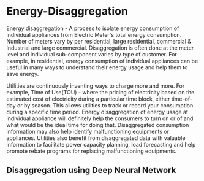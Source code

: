 # Energy-Disaggregation
Energy disaggregation - A process to isolate energy consumption of individual appliances from Electric Meter's total energy consumption. Number of meters vary by per residential, large residential, commercial & Industrial and large commercial. Disaggregation is often done at the meter level and individual sub-component varies by type of customer. For example, in residential, energy consumption of individual appliances can be useful in many ways to understand their energy usage and help them to save energy. 

Utilities are continuously inventing ways to charge more and more. For example, Time of Use(TOU) - where the pricing of electricity based on the estimated cost of electricity during a particular time block, either time-of-day or by season. This allows utilities to track or record your consumption during a specific time period. Energy disaggregation of energy usage at individual appliance will definitely help the consumers to turn on or of and what would be the ideal time for doing that. Disaggregated consumption information may also help identify malfunctioning equipments or appliances. Utilities also benefit from disaggregated data with valuable information to facilitate power capacity  planning, load forecasting and help promote rebate programs for replacing malfunctioning equipments.

## Disaggregation using Deep Neural Network
